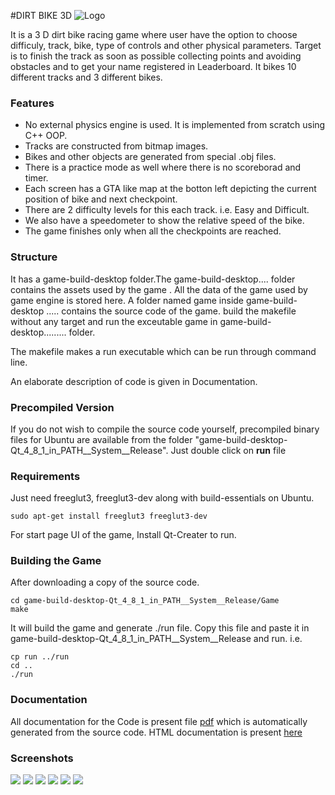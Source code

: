 #DIRT BIKE 3D
![Logo](https://cloud.githubusercontent.com/assets/5080310/13088108/f4238158-d510-11e5-867e-c2a64675cb52.jpg)

It is a 3 D dirt bike racing game where user have the option to choose difficuly, track, bike, type of controls and other physical parameters. Target is to finish the track as soon as possible collecting points and avoiding obstacles and to get your name registered in Leaderboard. It bikes 10 different tracks and 3 different bikes.

### Features
- No external physics engine is used. It is implemented from scratch using C++ OOP.
- Tracks are constructed from bitmap images. 
- Bikes and other objects are generated from special .obj files.
- There is a practice mode as well where there is no scoreborad and timer.
- Each screen has a GTA like map at the botton left depicting the current position of bike and next checkpoint.
- There are 2 difficulty levels for this each track. i.e. Easy and Difficult.
- We also have a speedometer to show the relative speed of the bike.
- The game finishes only when all the checkpoints are reached.


### Structure

It has a game-build-desktop folder.The game-build-desktop....  folder contains the assets used by the game . All the data of the game used by game engine is stored here.  A folder named game inside game-build-desktop ..... contains the source code of the game. build the makefile without any target and run the exceutable game in game-build-desktop......... folder.

The makefile makes a run executable which can be run through command line.

An elaborate description of code is given in Documentation.


### Precompiled Version

If you do not wish to compile the source code yourself, precompiled binary files for Ubuntu are available from the folder "game-build-desktop-Qt_4_8_1_in_PATH__System__Release".
Just double click on **run** file 


### Requirements
Just need freeglut3, freeglut3-dev along with build-essentials on Ubuntu. 

```
sudo apt-get install freeglut3 freeglut3-dev
```

For start page UI of the game, Install Qt-Creater to run. 


### Building the Game

After downloading a copy of the source code.

```
cd game-build-desktop-Qt_4_8_1_in_PATH__System__Release/Game
make
```
It will build the game and generate ./run file.
Copy this file and paste it in game-build-desktop-Qt_4_8_1_in_PATH__System__Release and run. i.e.
```
cp run ../run
cd ..
./run
```

### Documentation

All documentation for the Code is present file [pdf](https://github.com/devanshdalal/DirtBike_Racing_game_3D/blob/master/Documentation.pdf) which is automatically generated from the source code. HTML documentation is present [here](https://github.com/devanshdalal/DirtBike_Racing_game_3D/tree/master/game-build-desktop-Qt_4_8_1_in_PATH__System__Release/Game/html)

### Screenshots

[![](https://cloud.githubusercontent.com/assets/5080310/13098770/7d9d5b44-d551-11e5-8540-718a31247340.png)](https://cloud.githubusercontent.com/assets/5080310/13098770/7d9d5b44-d551-11e5-8540-718a31247340.png)
[![](https://cloud.githubusercontent.com/assets/5080310/13098771/7d9e260a-d551-11e5-8ad4-c207e5f3af88.png)](https://cloud.githubusercontent.com/assets/5080310/13098771/7d9e260a-d551-11e5-8ad4-c207e5f3af88.png)
[![](https://cloud.githubusercontent.com/assets/5080310/13098774/7dbeed18-d551-11e5-8897-5828a9b85ba0.png)](https://cloud.githubusercontent.com/assets/5080310/13098774/7dbeed18-d551-11e5-8897-5828a9b85ba0.png)
[![](https://cloud.githubusercontent.com/assets/5080310/13098768/7d97d782-d551-11e5-84b2-f32d0072bf1c.png)](https://cloud.githubusercontent.com/assets/5080310/13098768/7d97d782-d551-11e5-84b2-f32d0072bf1c.png)
[![](https://cloud.githubusercontent.com/assets/5080310/13098763/7d736d7a-d551-11e5-8411-f80037915cb9.png)](https://cloud.githubusercontent.com/assets/5080310/13098763/7d736d7a-d551-11e5-8411-f80037915cb9.png)
[![](https://cloud.githubusercontent.com/assets/5080310/13098772/7d9f3a18-d551-11e5-8036-58505408995a.png)](https://cloud.githubusercontent.com/assets/5080310/13098772/7d9f3a18-d551-11e5-8036-58505408995a.png)
